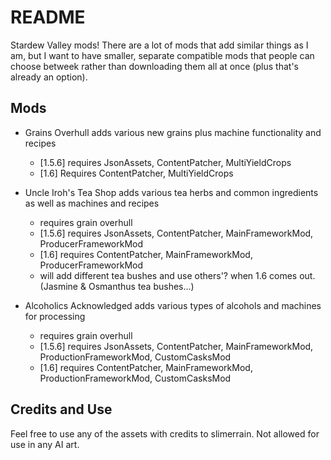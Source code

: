 # README
Stardew Valley mods! There are a lot of mods that add similar things as I am, but I want to have smaller, separate compatible mods that people can choose betweek rather than downloading them all at once (plus that's already an option).

## Mods
- Grains Overhull
adds various new grains plus machine functionality and recipes
    - [1.5.6] requires JsonAssets, ContentPatcher, MultiYieldCrops
    - [1.6] Requires ContentPatcher, MultiYieldCrops

- Uncle Iroh's Tea Shop
adds various tea herbs and common ingredients as well as machines and recipes
    - requires grain overhull
    - [1.5.6] requires JsonAssets, ContentPatcher, MainFrameworkMod, ProducerFrameworkMod
    - [1.6] requires ContentPatcher, MainFrameworkMod, ProducerFrameworkMod
    - will add different tea bushes and use others'? when 1.6 comes out. (Jasmine & Osmanthus tea bushes...)

- Alcoholics Acknowledged
adds various types of alcohols and machines for processing
    - requires grain overhull
    - [1.5.6] requires JsonAssets, ContentPatcher, MainFrameworkMod, ProductionFrameworkMod, CustomCasksMod
    - [1.6] requires ContentPatcher, MainFrameworkMod, ProductionFrameworkMod, CustomCasksMod

## Credits and Use  
Feel free to use any of the assets with credits to slimerrain.
Not allowed for use in any AI art.
